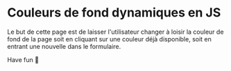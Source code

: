 # Couleurs de fond dynamiques en JS

Le but de cette page est de laisser l'utilisateur changer à loisir la couleur de fond de la page soit en cliquant sur une couleur déjà disponible, soit en entrant une nouvelle dans le formulaire.

Have fun :rainbow: 